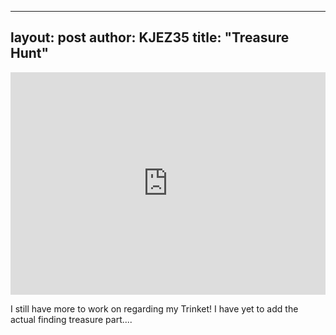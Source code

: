 ---
layout: post
author: KJEZ35
title: "Treasure Hunt"
 ---
 
 <iframe src="https://trinket.io/embed/python/47b4329c45" width="100%" height="356" frameborder="0" marginwidth="0" marginheight="0" allowfullscreen></iframe>
 
 I still have more to work on regarding my Trinket! I have yet to add the actual finding treasure part.... 
